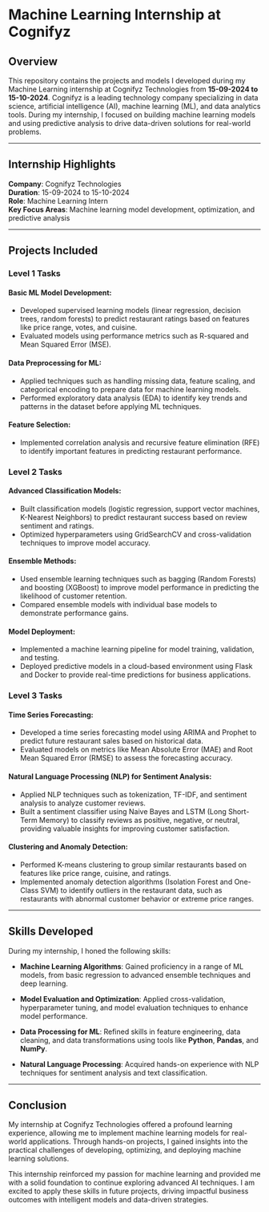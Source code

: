 

# Machine Learning Internship at Cognifyz
## Overview
This repository contains the projects and models I developed during my Machine Learning internship at Cognifyz Technologies from **15-09-2024 to 15-10-2024**. Cognifyz is a leading technology company specializing in data science, artificial intelligence (AI), machine learning (ML), and data analytics tools. During my internship, I focused on building machine learning models and using predictive analysis to drive data-driven solutions for real-world problems.

---

## Internship Highlights
**Company**: Cognifyz Technologies  
**Duration**: 15-09-2024 to 15-10-2024  
**Role**: Machine Learning Intern  
**Key Focus Areas**: Machine learning model development, optimization, and predictive analysis

---

## Projects Included

### Level 1 Tasks

#### **Basic ML Model Development**:
- Developed supervised learning models (linear regression, decision trees, random forests) to predict restaurant ratings based on features like price range, votes, and cuisine.
- Evaluated models using performance metrics such as R-squared and Mean Squared Error (MSE).

#### **Data Preprocessing for ML**:
- Applied techniques such as handling missing data, feature scaling, and categorical encoding to prepare data for machine learning models.
- Performed exploratory data analysis (EDA) to identify key trends and patterns in the dataset before applying ML techniques.

#### **Feature Selection**:
- Implemented correlation analysis and recursive feature elimination (RFE) to identify important features in predicting restaurant performance.
  
### Level 2 Tasks

#### **Advanced Classification Models**:
- Built classification models (logistic regression, support vector machines, K-Nearest Neighbors) to predict restaurant success based on review sentiment and ratings.
- Optimized hyperparameters using GridSearchCV and cross-validation techniques to improve model accuracy.

#### **Ensemble Methods**:
- Used ensemble learning techniques such as bagging (Random Forests) and boosting (XGBoost) to improve model performance in predicting the likelihood of customer retention.
- Compared ensemble models with individual base models to demonstrate performance gains.

#### **Model Deployment**:
- Implemented a machine learning pipeline for model training, validation, and testing.
- Deployed predictive models in a cloud-based environment using Flask and Docker to provide real-time predictions for business applications.

### Level 3 Tasks

#### **Time Series Forecasting**:
- Developed a time series forecasting model using ARIMA and Prophet to predict future restaurant sales based on historical data.
- Evaluated models on metrics like Mean Absolute Error (MAE) and Root Mean Squared Error (RMSE) to assess the forecasting accuracy.

#### **Natural Language Processing (NLP) for Sentiment Analysis**:
- Applied NLP techniques such as tokenization, TF-IDF, and sentiment analysis to analyze customer reviews.
- Built a sentiment classifier using Naive Bayes and LSTM (Long Short-Term Memory) to classify reviews as positive, negative, or neutral, providing valuable insights for improving customer satisfaction.

#### **Clustering and Anomaly Detection**:
- Performed K-means clustering to group similar restaurants based on features like price range, cuisine, and ratings.
- Implemented anomaly detection algorithms (Isolation Forest and One-Class SVM) to identify outliers in the restaurant data, such as restaurants with abnormal customer behavior or extreme price ranges.

---

## Skills Developed

During my internship, I honed the following skills:

- **Machine Learning Algorithms**: Gained proficiency in a range of ML models, from basic regression to advanced ensemble techniques and deep learning.
  
- **Model Evaluation and Optimization**: Applied cross-validation, hyperparameter tuning, and model evaluation techniques to enhance model performance.

- **Data Processing for ML**: Refined skills in feature engineering, data cleaning, and data transformations using tools like **Python**, **Pandas**, and **NumPy**.

- **Natural Language Processing**: Acquired hands-on experience with NLP techniques for sentiment analysis and text classification.

---

## Conclusion
My internship at Cognifyz Technologies offered a profound learning experience, allowing me to implement machine learning models for real-world applications. Through hands-on projects, I gained insights into the practical challenges of developing, optimizing, and deploying machine learning solutions.

This internship reinforced my passion for machine learning and provided me with a solid foundation to continue exploring advanced AI techniques. I am excited to apply these skills in future projects, driving impactful business outcomes with intelligent models and data-driven strategies.



